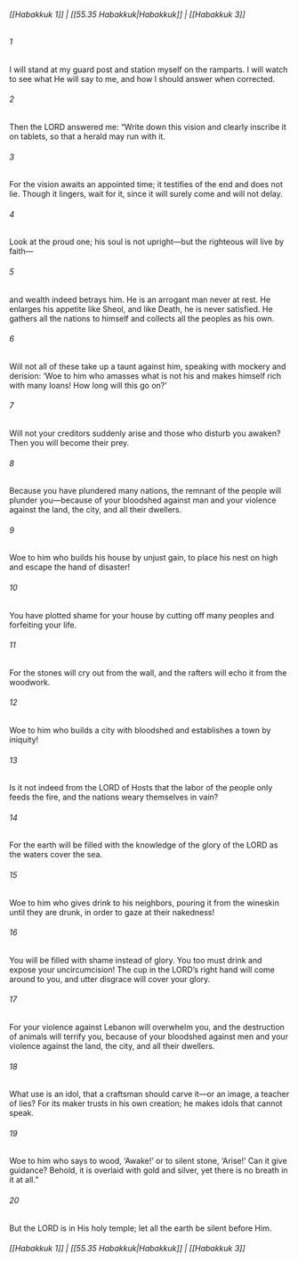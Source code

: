
###### [[Habakkuk 1]] | [[55.35 Habakkuk|Habakkuk]] | [[Habakkuk 3]]

###### 1
I will stand at my guard post and station myself on the ramparts. I will watch to see what He will say to me, and how I should answer when corrected.
###### 2
Then the LORD answered me: “Write down this vision and clearly inscribe it on tablets, so that a herald may run with it.
###### 3
For the vision awaits an appointed time; it testifies of the end and does not lie. Though it lingers, wait for it, since it will surely come and will not delay.
###### 4
Look at the proud one; his soul is not upright—but the righteous will live by faith—
###### 5
and wealth indeed betrays him. He is an arrogant man never at rest. He enlarges his appetite like Sheol, and like Death, he is never satisfied. He gathers all the nations to himself and collects all the peoples as his own.
###### 6
Will not all of these take up a taunt against him, speaking with mockery and derision: ‘Woe to him who amasses what is not his and makes himself rich with many loans! How long will this go on?’
###### 7
Will not your creditors suddenly arise and those who disturb you awaken? Then you will become their prey.
###### 8
Because you have plundered many nations, the remnant of the people will plunder you—because of your bloodshed against man and your violence against the land, the city, and all their dwellers.
###### 9
Woe to him who builds his house by unjust gain, to place his nest on high and escape the hand of disaster!
###### 10
You have plotted shame for your house by cutting off many peoples and forfeiting your life.
###### 11
For the stones will cry out from the wall, and the rafters will echo it from the woodwork.
###### 12
Woe to him who builds a city with bloodshed and establishes a town by iniquity!
###### 13
Is it not indeed from the LORD of Hosts that the labor of the people only feeds the fire, and the nations weary themselves in vain?
###### 14
For the earth will be filled with the knowledge of the glory of the LORD as the waters cover the sea.
###### 15
Woe to him who gives drink to his neighbors, pouring it from the wineskin until they are drunk, in order to gaze at their nakedness!
###### 16
You will be filled with shame instead of glory. You too must drink and expose your uncircumcision! The cup in the LORD’s right hand will come around to you, and utter disgrace will cover your glory.
###### 17
For your violence against Lebanon will overwhelm you, and the destruction of animals will terrify you, because of your bloodshed against men and your violence against the land, the city, and all their dwellers.
###### 18
What use is an idol, that a craftsman should carve it—or an image, a teacher of lies? For its maker trusts in his own creation; he makes idols that cannot speak.
###### 19
Woe to him who says to wood, ‘Awake!’ or to silent stone, ‘Arise!’ Can it give guidance? Behold, it is overlaid with gold and silver, yet there is no breath in it at all.”
###### 20
But the LORD is in His holy temple; let all the earth be silent before Him.

###### [[Habakkuk 1]] | [[55.35 Habakkuk|Habakkuk]] | [[Habakkuk 3]]
